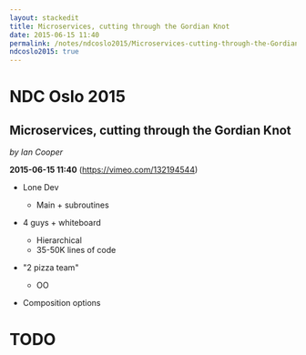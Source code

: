 ```yaml
---
layout: stackedit
title: Microservices, cutting through the Gordian Knot
date: 2015-06-15 11:40
permalink: /notes/ndcoslo2015/Microservices-cutting-through-the-Gordian-Knot.html
ndcoslo2015: true
---
```


# NDC Oslo 2015
## Microservices, cutting through the Gordian Knot
*by Ian Cooper*

**2015-06-15 11:40** (https://vimeo.com/132194544)

* Lone Dev
	* Main + subroutines

* 4 guys +  whiteboard
	* Hierarchical
	* 35-50K lines of code

* "2 pizza team"
	* OO

* Composition options
# TODO